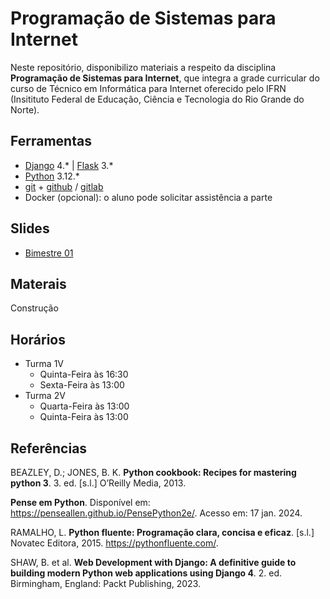 # Programação de Sistemas para Internet

Neste repositório, disponibilizo materiais a respeito da disciplina **Programação de Sistemas para Internet**, que integra a grade curricular do curso de Técnico em Informática para Internet oferecido pelo IFRN (Insitituto Federal de Educação, Ciência e Tecnologia do Rio Grande do Norte).

## Ferramentas

- [Django](https://www.djangoproject.com/) 4.* | [Flask](https://flask.palletsprojects.com/en/3.0.x/) 3.*
- [Python](https://www.python.org/) 3.12.*
- [git](https://git-scm.com/) + [github](https://github.com/) / [gitlab](https://about.gitlab.com/)
- Docker (opcional): o aluno pode solicitar assistência a parte

## Slides

- [Bimestre 01](./pages/bimestre1.md)

## Materais

Construção

## Horários

- Turma 1V
  - Quinta-Feira às 16:30
  - Sexta-Feira às 13:00
- Turma 2V
  - Quarta-Feira às 13:00
  - Quinta-Feira às 13:00

## Referências

BEAZLEY, D.; JONES, B. K. **Python cookbook: Recipes for mastering python 3**. 3. ed. [s.l.] O’Reilly Media, 2013.

**Pense em Python**. Disponível em: <https://penseallen.github.io/PensePython2e/>. Acesso em: 17 jan. 2024.

RAMALHO, L. **Python fluente: Programação clara, concisa e eficaz**. [s.l.] Novatec Editora, 2015. <https://pythonfluente.com/>.

SHAW, B. et al. **Web Development with Django: A definitive guide to building modern Python web applications using Django 4**. 2. ed. Birmingham, England: Packt Publishing, 2023.

